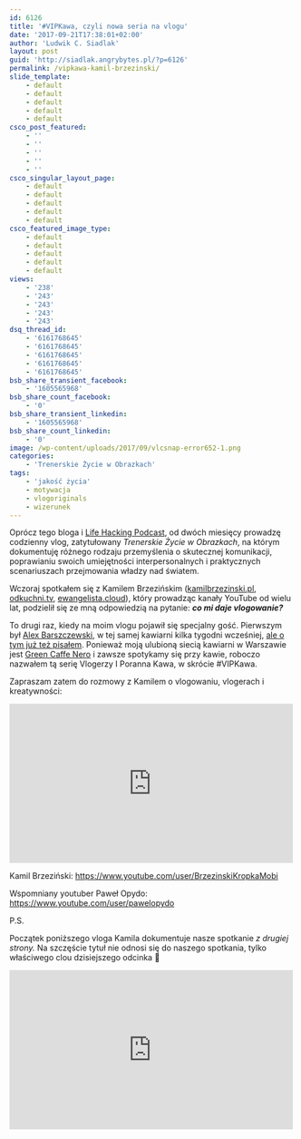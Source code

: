 ```yaml
---
id: 6126
title: '#VIPKawa, czyli nowa seria na vlogu'
date: '2017-09-21T17:38:01+02:00'
author: 'Ludwik C. Siadlak'
layout: post
guid: 'http://siadlak.angrybytes.pl/?p=6126'
permalink: /vipkawa-kamil-brzezinski/
slide_template:
    - default
    - default
    - default
    - default
    - default
csco_post_featured:
    - ''
    - ''
    - ''
    - ''
    - ''
csco_singular_layout_page:
    - default
    - default
    - default
    - default
    - default
csco_featured_image_type:
    - default
    - default
    - default
    - default
    - default
views:
    - '238'
    - '243'
    - '243'
    - '243'
    - '243'
dsq_thread_id:
    - '6161768645'
    - '6161768645'
    - '6161768645'
    - '6161768645'
    - '6161768645'
bsb_share_transient_facebook:
    - '1605565968'
bsb_share_count_facebook:
    - '0'
bsb_share_transient_linkedin:
    - '1605565968'
bsb_share_count_linkedin:
    - '0'
image: /wp-content/uploads/2017/09/vlcsnap-error652-1.png
categories:
    - 'Trenerskie Życie w Obrazkach'
tags:
    - 'jakość życia'
    - motywacja
    - vlogoriginals
    - wizerunek
---
```


Oprócz tego bloga i [Life Hacking Podcast](http://personaldevelopment.pl/podcast/), od dwóch miesięcy prowadzę codzienny vlog, zatytułowany *Trenerskie Życie w Obrazkach*, na którym dokumentuję różnego rodzaju przemyślenia o skutecznej komunikacji, poprawianiu swoich umiejętności interpersonalnych i praktycznych scenariuszach przejmowania władzy nad światem.

Wczoraj spotkałem się z Kamilem Brzezińskim ([kamilbrzezinski.pl](http://kamilbrzezinski.pl), [odkuchni.tv](http://odkuchni.tv), [ewangelista.cloud](http://ewangelista.cloud)), który prowadząc kanały YouTube od wielu lat, podzielił się ze mną odpowiedzią na pytanie: ***co mi daje vlogowanie?***

To drugi raz, kiedy na moim vlogu pojawił się specjalny gość. Pierwszym był [Alex Barszczewski](http://personaldevelopment.pl/vlog-alex-barszczewski/), w tej samej kawiarni kilka tygodni wcześniej, [ale o tym już też pisałem](http://personaldevelopment.pl/vlog-alex-barszczewski/). Ponieważ moją ulubioną siecią kawiarni w Warszawie jest [Green Caffe Nero](https://greencaffenero.pl/pl/menu/kawa/kawa/) i zawsze spotykamy się przy kawie, roboczo nazwałem tą serię Vlogerzy I Poranna Kawa, w skrócie #VIPKawa.

Zapraszam zatem do rozmowy z Kamilem o vlogowaniu, vlogerach i kreatywności:

<iframe allow="accelerometer; autoplay; clipboard-write; encrypted-media; gyroscope; picture-in-picture; web-share" allowfullscreen="" frameborder="0" height="281" loading="lazy" referrerpolicy="strict-origin-when-cross-origin" src="https://www.youtube.com/embed/lbxkDDeJWYA?feature=oembed" title="#VIPKawa: Kamil Brzeziński - Ludwik C. Siadlak VLOG 20170920" width="500"></iframe>

Kamil Brzeziński: <https://www.youtube.com/user/BrzezinskiKropkaMobi>

Wspomniany youtuber Paweł Opydo: <https://www.youtube.com/user/pawelopydo>

P.S.

Początek poniższego vloga Kamila dokumentuje nasze spotkanie *z drugiej strony.* Na szczęście tytuł nie odnosi się do naszego spotkania, tylko właściwego clou dzisiejszego odcinka 🙂

<iframe allow="accelerometer; autoplay; clipboard-write; encrypted-media; gyroscope; picture-in-picture; web-share" allowfullscreen="" frameborder="0" height="281" loading="lazy" referrerpolicy="strict-origin-when-cross-origin" src="https://www.youtube.com/embed/SS3s7am2tvE?feature=oembed" title="Otaczają mnie niepotrzebne rzeczy" width="500"></iframe>